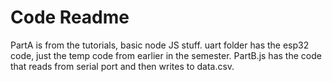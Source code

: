 # Code Readme

PartA is from the tutorials, basic node JS stuff. uart folder has the esp32 code, just the temp code from earlier in the semester. PartB.js has the code that reads from serial port and then writes to data.csv.

